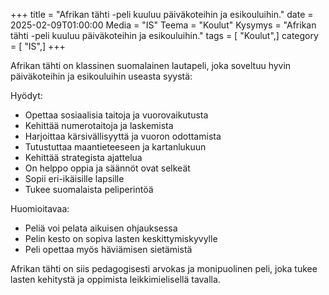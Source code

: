 +++
title = "Afrikan tähti -peli kuuluu päiväkoteihin ja esikouluihin."
date = 2025-02-09T01:00:00
Media = "IS"
Teema = "Koulut"
Kysymys = "Afrikan tähti -peli kuuluu päiväkoteihin ja esikouluihin."
tags = [ "Koulut",]
category = [ "IS",]
+++

Afrikan tähti on klassinen suomalainen lautapeli, joka soveltuu hyvin päiväkoteihin ja esikouluihin useasta syystä:

Hyödyt:
- Opettaa sosiaalisia taitoja ja vuorovaikutusta
- Kehittää numerotaitoja ja laskemista
- Harjoittaa kärsivällisyyttä ja vuoron odottamista
- Tutustuttaa maantieteeseen ja kartanlukuun
- Kehittää strategista ajattelua
- On helppo oppia ja säännöt ovat selkeät
- Sopii eri-ikäisille lapsille
- Tukee suomalaista peliperintöä

Huomioitavaa:
- Peliä voi pelata aikuisen ohjauksessa
- Pelin kesto on sopiva lasten keskittymiskyvylle
- Peli opettaa myös häviämisen sietämistä

Afrikan tähti on siis pedagogisesti arvokas ja monipuolinen peli, joka tukee lasten kehitystä ja oppimista leikkimielisellä tavalla.